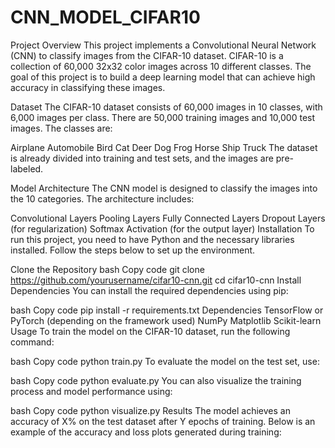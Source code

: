 # CNN_MODEL_CIFAR10


Project Overview
This project implements a Convolutional Neural Network (CNN) to classify images from the CIFAR-10 dataset. CIFAR-10 is a collection of 60,000 32x32 color images across 10 different classes. The goal of this project is to build a deep learning model that can achieve high accuracy in classifying these images.

Dataset
The CIFAR-10 dataset consists of 60,000 images in 10 classes, with 6,000 images per class. There are 50,000 training images and 10,000 test images. The classes are:

Airplane
Automobile
Bird
Cat
Deer
Dog
Frog
Horse
Ship
Truck
The dataset is already divided into training and test sets, and the images are pre-labeled.

Model Architecture
The CNN model is designed to classify the images into the 10 categories. The architecture includes:

Convolutional Layers
Pooling Layers
Fully Connected Layers
Dropout Layers (for regularization)
Softmax Activation (for the output layer)
Installation
To run this project, you need to have Python and the necessary libraries installed. Follow the steps below to set up the environment.

Clone the Repository
bash
Copy code
git clone https://github.com/yourusername/cifar10-cnn.git
cd cifar10-cnn
Install Dependencies
You can install the required dependencies using pip:

bash
Copy code
pip install -r requirements.txt
Dependencies
TensorFlow or PyTorch (depending on the framework used)
NumPy
Matplotlib
Scikit-learn
Usage
To train the model on the CIFAR-10 dataset, run the following command:

bash
Copy code
python train.py
To evaluate the model on the test set, use:

bash
Copy code
python evaluate.py
You can also visualize the training process and model performance using:

bash
Copy code
python visualize.py
Results
The model achieves an accuracy of X% on the test dataset after Y epochs of training. Below is an example of the accuracy and loss plots generated during training:
